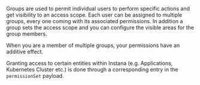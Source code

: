 Groups are used to permit individual users to perform specific actions and get visibility to an access scope. Each user can be assigned to multiple groups, every one coming with its associated permissions. In addition a group sets the access scope and you can configure the visible areas for the group members.

When you are a member of multiple groups, your permissions have an additive effect.

Granting access to certain entities within Instana (e.g. Applications, Kubernetes Cluster etc.) is done through a corresponding entry in the `permissionSet` payload.